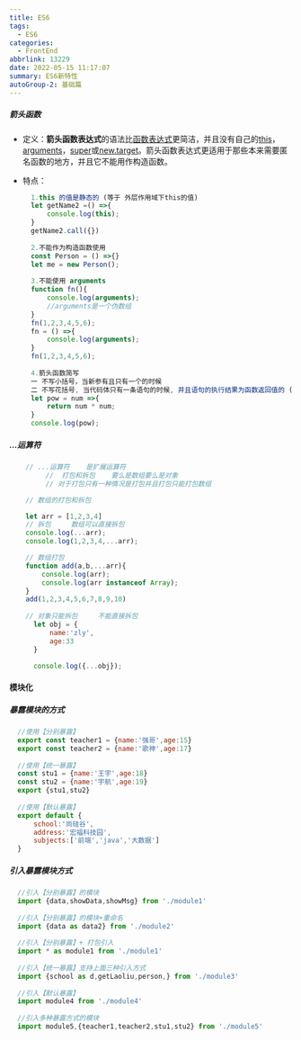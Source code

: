 ```yaml
---
title: ES6
tags: 
  - ES6
categories: 
  - FrontEnd
abbrlink: 13229
date: 2022-05-15 11:17:07
summary: ES6新特性
autoGroup-2: 基础篇
---
```


##### 箭头函数

- 定义：**箭头函数表达式**的语法比[函数表达式](https://developer.mozilla.org/zh-CN/docs/Web/JavaScript/Reference/Operators/function)更简洁，并且没有自己的[this](https://developer.mozilla.org/zh-CN/docs/Web/JavaScript/Reference/Operators/this)，[arguments](https://developer.mozilla.org/zh-CN/docs/Web/JavaScript/Reference/Functions/arguments)，[super](https://developer.mozilla.org/zh-CN/docs/Web/JavaScript/Reference/Operators/super)或[new.target](https://developer.mozilla.org/zh-CN/docs/Web/JavaScript/Reference/Operators/new.target)。箭头函数表达式更适用于那些本来需要匿名函数的地方，并且它不能用作构造函数。

- 特点：

  ```js
    1.this 的值是静态的 (等于 外层作用域下this的值)
    let getName2 =() =>{
        console.log(this);
    }
    getName2.call({})
    
    2.不能作为构造函数使用
    const Person = () =>{}
    let me = new Person();
    
    3.不能使用 arguments
    function fn(){
        console.log(arguments);
        //arguments是一个伪数组
    }
    fn(1,2,3,4,5,6);
    fn = () =>{
        console.log(arguments);
    }
    fn(1,2,3,4,5,6);
    
    4.箭头函数简写
    一 不写小括号，当新参有且只有一个的时候
    二 不写花括号, 当代码体只有一条语句的时候, 并且语句的执行结果为函数返回值的 (如果不
    let pow = num =>{
        return num * num;
    }
    console.log(pow);
  ```

##### ...运算符

```js
  	// ...运算符    是扩展运算符
         //  打包和拆包    要么是数组要么是对象
         // 对于打包只有一种情况是打包并且打包只能打包数组
```

```js
    // 数组的打包和拆包

    let arr = [1,2,3,4]
    // 拆包     数组可以直接拆包
    console.log(...arr);
    console.log(1,2,3,4,...arr);

    // 数组打包
    function add(a,b,...arr){
        console.log(arr);
        console.log(arr instanceof Array);
    }
    add(1,2,3,4,5,6,7,8,9,10)
    
    // 对象只能拆包     不能直接拆包
      let obj = {
          name:'zly',
          age:33
      }

      console.log({...obj});
```

#### 模块化

##### 暴露模块的方式

  ```js
    //使用【分别暴露】
    export const teacher1 = {name:'强哥',age:15}
    export const teacher2 = {name:'歌神',age:17}
    
    //使用【统一暴露】
    const stu1 = {name:'王宇',age:18}
    const stu2 = {name:'宇航',age:19}
    export {stu1,stu2}
    
    //使用【默认暴露】
    export default {
        school:'尚硅谷',
        address:'宏福科技园',
        subjects:['前端','java','大数据']
    }
  ```

##### 引入暴露模块方式

```js
  //引入【分别暴露】的模块
  import {data,showData,showMsg} from './module1'
  
  //引入【分别暴露】的模块+重命名
  import {data as data2} from './module2'
  
  //引入【分别暴露】+ 打包引入
  import * as module1 from './module1'
  
  //引入【统一暴露】支持上面三种引入方式
  import {school as d,getLaoliu,person,} from './module3'
  
  //引入【默认暴露】
  import module4 from './module4'
  
  //引入多种暴露方式的模块
  import module5,{teacher1,teacher2,stu1,stu2} from './module5'
```
